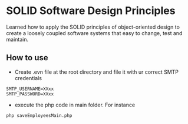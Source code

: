 # SOLID Software Design Principles
Learned how to apply the SOLID principles of object-oriented design to create a loosely coupled software systems that easy to change, test and maintain.

## How to use
- Create .evn file at the root directory and file it with ur correct SMTP credentials
```env
SMTP_USERNAME=XXxx
SMTP_PASSWORD=XXxx
```

- execute the php code in main folder. For instance
```cmd
php saveEmployeesMain.php
```